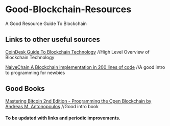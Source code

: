# Good-Blockchain-Resources
A Good Resource Guide To Blockchain

## Links to other useful sources

[CoinDesk Guide To Blockchain Technology](https://www.coindesk.com/information/ "CoinDesk Blockchain Guide") //High Level Overview of Blockchain Technology

[NaiveChain A Blockchain implementation in 200 lines of code](https://github.com/lhartikk/naivechain "NaiveChain") //A good intro to programming for newbies

## Good Books

[Mastering Bitcoin 2nd Edition - Programming the Open Blockchain by Andreas M. Antonopoulos](https://github.com/WizardOfAus/bitcoinbook") //Good intro book




#### To be updated with links and periodic improvements.

